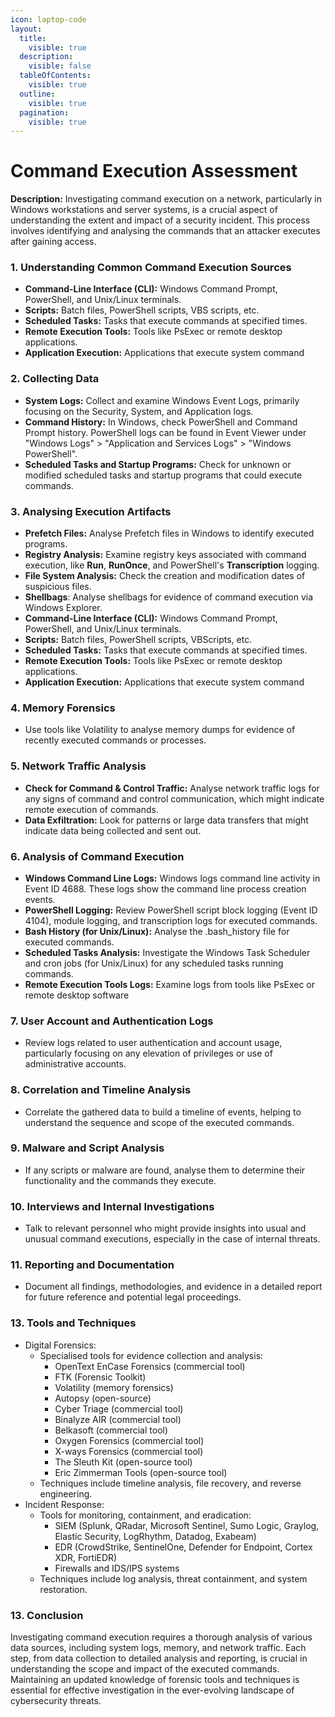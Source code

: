 ```yaml
---
icon: laptop-code
layout:
  title:
    visible: true
  description:
    visible: false
  tableOfContents:
    visible: true
  outline:
    visible: true
  pagination:
    visible: true
---
```


# Command Execution Assessment

**Description:** Investigating command execution on a network, particularly in Windows workstations and server systems, is a crucial aspect of understanding the extent and impact of a security incident. This process involves identifying and analysing the commands that an attacker executes after gaining access.

### **1. Understanding Common Command Execution Sources**

* **Command-Line Interface (CLI):** Windows Command Prompt, PowerShell, and Unix/Linux terminals.
* **Scripts:** Batch files, PowerShell scripts, VBS scripts, etc.
* **Scheduled Tasks:** Tasks that execute commands at specified times.
* **Remote Execution Tools:** Tools like PsExec or remote desktop applications.
* **Application Execution:** Applications that execute system command

### **2. Collecting Data**

* **System Logs:** Collect and examine Windows Event Logs, primarily focusing on the Security, System, and Application logs.
* **Command History:** In Windows, check PowerShell and Command Prompt history. PowerShell logs can be found in Event Viewer under "Windows Logs" > "Application and Services Logs" > "Windows PowerShell".
* **Scheduled Tasks and Startup Programs:** Check for unknown or modified scheduled tasks and startup programs that could execute commands.

### **3. Analysing Execution Artifacts**

* **Prefetch Files:** Analyse Prefetch files in Windows to identify executed programs.
* **Registry Analysis:** Examine registry keys associated with command execution, like **Run**, **RunOnce**, and PowerShell's **Transcription** logging.
* **File System Analysis:** Check the creation and modification dates of suspicious files.
* **Shellbags**: Analyse shellbags for evidence of command execution via Windows Explorer.
* **Command-Line Interface (CLI):** Windows Command Prompt, PowerShell, and Unix/Linux terminals.
* **Scripts:** Batch files, PowerShell scripts, VBScripts, etc.
* **Scheduled Tasks:** Tasks that execute commands at specified times.
* **Remote Execution Tools:** Tools like PsExec or remote desktop applications.
* **Application Execution:** Applications that execute system command

### **4. Memory Forensics**

* Use tools like Volatility to analyse memory dumps for evidence of recently executed commands or processes.

### **5. Network Traffic Analysis**

* **Check for Command & Control Traffic:** Analyse network traffic logs for any signs of command and control communication, which might indicate remote execution of commands.
* **Data Exfiltration:** Look for patterns or large data transfers that might indicate data being collected and sent out.

### **6. Analysis of Command Execution**

* **Windows Command Line Logs:** Windows logs command line activity in Event ID 4688. These logs show the command line process creation events.
* **PowerShell Logging:** Review PowerShell script block logging (Event ID 4104), module logging, and transcription logs for executed commands.
* **Bash History (for Unix/Linux):** Analyse the .bash\_history file for executed commands.
* **Scheduled Tasks Analysis:** Investigate the Windows Task Scheduler and cron jobs (for Unix/Linux) for any scheduled tasks running commands.
* **Remote Execution Tools Logs:** Examine logs from tools like PsExec or remote desktop software

### **7. User Account and Authentication Logs**

* Review logs related to user authentication and account usage, particularly focusing on any elevation of privileges or use of administrative accounts.

### **8. Correlation and Timeline Analysis**

* Correlate the gathered data to build a timeline of events, helping to understand the sequence and scope of the executed commands.

### **9. Malware and Script Analysis**

* If any scripts or malware are found, analyse them to determine their functionality and the commands they execute.

### **10. Interviews and Internal Investigations**

* Talk to relevant personnel who might provide insights into usual and unusual command executions, especially in the case of internal threats.

### **11. Reporting and Documentation**

* Document all findings, methodologies, and evidence in a detailed report for future reference and potential legal proceedings.

### **13.**  Tools and Techniques

* Digital Forensics:
  * Specialised tools for evidence collection and analysis:
    * OpenText EnCase Forensics (commercial tool)
    * FTK (Forensic Toolkit)
    * Volatility (memory forensics)
    * Autopsy (open-source)
    * Cyber Triage (commercial tool)
    * Binalyze AIR (commercial tool)
    * Belkasoft (commercial tool)
    * Oxygen Forensics (commercial tool)
    * X-ways Forensics (commercial tool)
    * The Sleuth Kit (open-source tool)
    * Eric Zimmerman Tools (open-source tool)
  * Techniques include timeline analysis, file recovery, and reverse engineering.
* Incident Response:
  * Tools for monitoring, containment, and eradication:
    * SIEM (Splunk, QRadar, Microsoft Sentinel, Sumo Logic, Graylog, Elastic Security, LogRhythm, Datadog, Exabeam)
    * EDR (CrowdStrike, SentinelOne, Defender for Endpoint, Cortex XDR, FortiEDR)
    * Firewalls and IDS/IPS systems
  * Techniques include log analysis, threat containment, and system restoration.

### **13. Conclusion**

Investigating command execution requires a thorough analysis of various data sources, including system logs, memory, and network traffic. Each step, from data collection to detailed analysis and reporting, is crucial in understanding the scope and impact of the executed commands. Maintaining an updated knowledge of forensic tools and techniques is essential for effective investigation in the ever-evolving landscape of cybersecurity threats.
